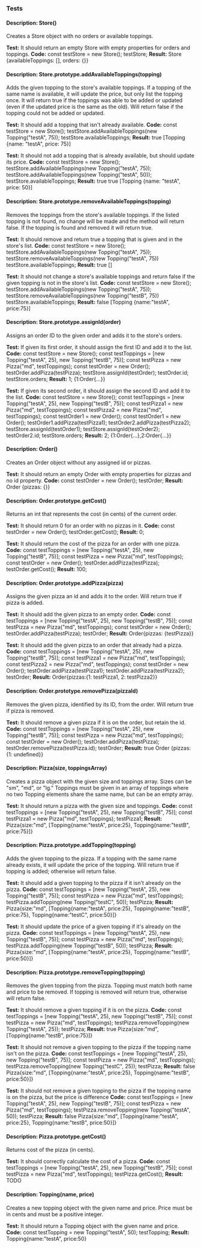 ### Tests

#### Description: Store()
Creates a Store object with no orders or available toppings.

**Test:** It should return an empty Store with empty properties for orders and toppings.
**Code:**
    const testStore = new Store();
    testStore;
**Result:**
    Store {availableToppings: [], orders: {}}

#### Description: Store.prototype.addAvailableToppings(topping)
Adds the given topping to the store's available toppings. If a topping of the same name is available, it will update the price, but only list the topping once. It will return true if the toppings was able to be added or updated (even if the updated price is the same as the old). Will return false if the topping could not be added or updated.

**Test:** It should add a topping that isn't already available.
**Code:**
    const testStore = new Store();
    testStore.addAvailableToppings(new Topping("testA", 75));
    testStore.availableToppings;
**Result:**
    true
    [Topping {name: "testA", price: 75}]

**Test:** It should not add a topping that is already available, but should update its price.
**Code:**
    const testStore = new Store();
    testStore.addAvailableToppings(new Topping("testA", 75));
    testStore.addAvailableToppings(new Topping("testA", 50));
    testStore.availableToppings;
**Result:**
    true
    true
    [Topping {name: "testA", price: 50}]

#### Description: Store.prototype.removeAvailableToppings(topping)
Removes the toppings from the store's available toppings. If the listed topping is not found, no change will be made and the method will return false. If the topping is found and removed it will return true.

**Test:** It should remove and return true a topping that is given and in the store's list.
**Code:**
    const testStore = new Store();
    testStore.addAvailableToppings(new Topping("testA", 75));
    testStore.removeAvailableToppings(new Topping("testA", 75))
    testStore.availableToppings;
**Result:**
    true
    []

**Test:** It should not change a store's available toppings and return false if the given topping is not in the store's list.
**Code:**
    const testStore = new Store();
    testStore.addAvailableToppings(new Topping("testA", 75));
    testStore.removeAvailableToppings(new Topping("testB", 75))
    testStore.availableToppings;
**Result:**
    false
    [Topping {name:"testA", price:75}]

#### Description: Store.prototype.assignId(order) 
Assigns an order ID to the given order and adds it to the store's orders.

**Test:** If given its first order, it should assign the first ID and add it to the list.
**Code:**
    const testStore = new Store();
    const testToppings = [new Topping("testA", 25), new Topping("testB", 75)];
    const testPizza = new Pizza("md", testToppings);
    const testOrder = new Order();
    testOrder.addPizza(testPizza);
    testStore.assignId(testOrder);
    testOrder.id;
    testStore.orders;
**Result:**
    1;
    {1:Order{...}}

**Test:** If given its second order, it should assign the second ID and add it to the list.
**Code:**
    const testStore = new Store();
    const testToppings = [new Topping("testA", 25), new Topping("testB", 75)];
    const testPizza1 = new Pizza("md", testToppings);
    const testPizza2 = new Pizza("md", testToppings);
    const testOrder1 = new Order();
    const testOrder1 = new Order();
    testOrder1.addPizza(testPizza1);
    testOrder2.addPizza(testPizza2);
    testStore.assignId(testOrder1);
    testStore.assignId(testOrder2);
    testOrder2.id;
    testStore.orders;
**Result:**
    2;
    {1:Order{...},2:Order{...}}

#### Description: Order()
Creates an Order object without any assigned id or pizzas.

**Test:** It should return an empty Order with empty properties for pizzas and no id property.
**Code:**
    const testOrder = new Order();
    testOrder;
**Result:**
    Order {pizzas: {}}


#### Description: Order.prototype.getCost()
Returns an int that represents the cost (in cents) of the current order.

**Test:** It should return 0 for an order with no pizzas in it.
**Code:**
    const testOrder = new Order();
    testOrder.getCost();
**Result:**
    0;

**Test:** It should return the cost of the pizza for an order with one pizza.
**Code:**
    const testToppings = [new Topping("testA", 25), new Topping("testB", 75)];
    const testPizza = new Pizza("md", testToppings);
    const testOrder = new Order();
    testOrder.addPizza(testPizza);
    testOrder.getCost();
**Result:**
    100;

#### Description: Order.prototype.addPizza(pizza)
Assigns the given pizza an id and adds it to the order. Will return true if pizza is added.

**Test:** It should add the given pizza to an empty order.
**Code:**
    const testToppings = [new Topping("testA", 25), new Topping("testB", 75)];
    const testPizza = new Pizza("md", testToppings);
    const testOrder = new Order();
    testOrder.addPizza(testPizza);
    testOrder;
**Result:**
    Order{pizzas: {testPizza}}

**Test:** It should add the given pizza to an order that already had a pizza.
**Code:**
    const testToppings = [new Topping("testA", 25), new Topping("testB", 75)];
    const testPizza1 = new Pizza("md", testToppings);
    const testPizza2 = new Pizza("md", testToppings);
    const testOrder = new Order();
    testOrder.addPizza(testPizza1);
    testOrder.addPizza(testPizza2);
    testOrder;
**Result:**
    Order{pizzas:{1: testPizza1, 2: testPizza2}}

#### Description: Order.prototype.removePizza(pizzaId)
Removes the given pizza, identified by its ID, from the order. Will return true if pizza is removed. 

**Test:** It should remove a given pizza if it is on the order, but retain the id.
**Code:**
    const testToppings = [new Topping("testA", 25), new Topping("testB", 75)];
    const testPizza = new Pizza("md", testToppings);
    const testOrder = new Order();
    testOrder.addPizza(testPizza);
    testOrder.removePizza(testPizza.id);
    testOrder;
**Result:**
    true
    Order {pizzas:{1: undefined}}

#### Description: Pizza(size, toppingsArray)
Creates a pizza object with the given size and toppings array. Sizes can be "sm", "md", or "lg." Toppings must be given in an array of toppings where no two Topping elements share the same name, but can be an empty array.

**Test:** It should return a pizza with the given size and toppings.
**Code:**
    const testToppings = [new Topping("testA", 25), new Topping("testB", 75)];
    const testPizza1 = new Pizza("md", testToppings);
    testPizza1;
**Result:**
    Pizza{size:"md", [Topping{name:"testA", price:25}, Topping{name:"testB", price:75}]}

#### Description: Pizza.prototype.addTopping(topping)
Adds the given topping to the pizza. If a topping with the same name already exists, it will update the price of the topping. Will return true if topping is added; otherwise will return false. 

**Test:** It should add a given topping to the pizza if it isn't already on the pizza.
**Code:**
    const testToppings = [new Topping("testA", 25), new Topping("testB", 75)];
    const testPizza = new Pizza("md", testToppings);
    testPizza.addTopping(new Topping("testC", 50));
    testPizza;
**Result:**
    Pizza{size:"md", [Topping{name:"testA", price:25}, Topping{name:"testB", price:75}, Topping{name:"testC", price:50}]}

**Test:** It should update the price of a given topping if it's already on the pizza.
**Code:**
    const testToppings = [new Topping("testA", 25), new Topping("testB", 75)];
    const testPizza = new Pizza("md", testToppings);
    testPizza.addTopping(new Topping("testB", 50));
    testPizza;
**Result:**
    Pizza{size:"md", [Topping{name:"testA", price:25}, Topping{name:"testB", price:50}]}

#### Description: Pizza.prototype.removeTopping(topping)
Removes the given topping from the pizza. Topping must match both name and price to be removed. If topping is removed will return true, otherwise will return false.

**Test:** It should remove a given topping if it is on the pizza.
**Code:**
    const testToppings = [new Topping("testA", 25), new Topping("testB", 75)];
    const testPizza = new Pizza("md", testToppings);
    testPizza.removeTopping(new Topping("testA", 25));
    testPizza;
**Result:**
    true
    Pizza{size:"md", [Topping{name:"testB", price:75}]}

**Test:** It should not remove a given topping to the pizza if the topping name isn't on the pizza.
**Code:**
    const testToppings = [new Topping("testA", 25), new Topping("testB", 75)];
    const testPizza = new Pizza("md", testToppings);
    testPizza.removeTopping(new Topping("testC", 25));
    testPizza;
**Result:**
    false
    Pizza{size:"md", [Topping{name:"testA", price:25}, Topping{name:"testB", price:50}]}

**Test:** It should not remove a given topping to the pizza if the topping name is on the pizza, but the price is difference
**Code:**
    const testToppings = [new Topping("testA", 25), new Topping("testB", 75)];
    const testPizza = new Pizza("md", testToppings);
    testPizza.removeTopping(new Topping("testA", 50));
    testPizza;
**Result:**
    false
    Pizza{size:"md", [Topping{name:"testA", price:25}, Topping{name:"testB", price:50}]}

#### Description: Pizza.prototype.getCost()
Returns cost of the pizza (in cents).

**Test:** It should correctly calculate the cost of a pizza.
**Code:** 
    const testToppings = [new Topping("testA", 25), new Topping("testB", 75)];
    const testPizza = new Pizza("md", testToppings);
    testPizza.getCost();
**Result:**
    TODO

#### Description: Topping(name, price)
Creates a new topping object with the given name and price. Price must be in cents and must be a positive integer.

**Test:** It should return a Topping object with the given name and price.
**Code:**
    const testTopping = new Topping("testA", 50);
    testTopping;
**Result:**
    Topping{name:"testA", price:50}